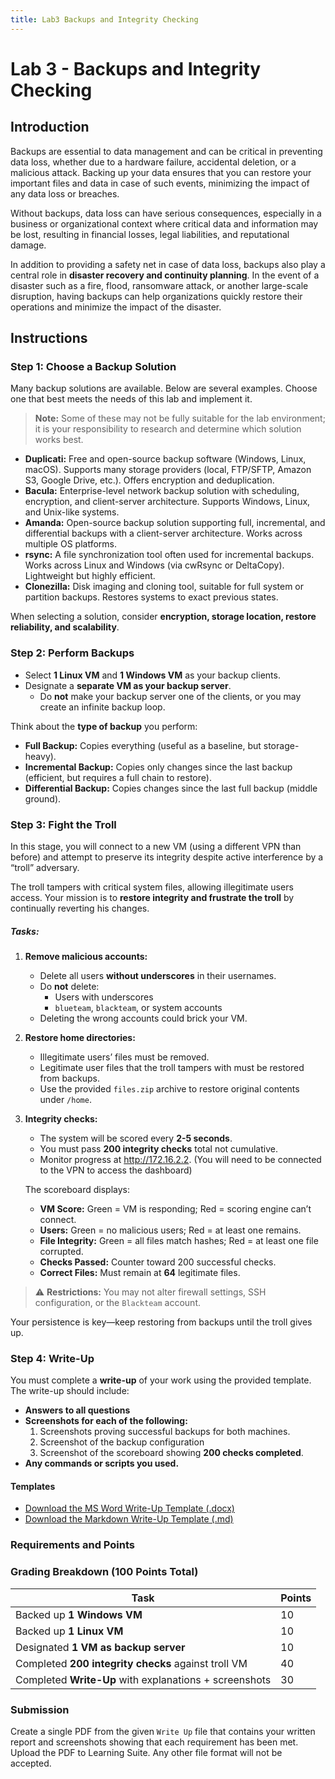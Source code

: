 ```yaml
---
title: Lab3 Backups and Integrity Checking
---
```


# Lab 3 - Backups and Integrity Checking
 
## Introduction
 
Backups are essential to data management and can be critical in preventing data loss, whether due to a hardware failure, accidental deletion, or a malicious attack. Backing up your data ensures that you can restore your important files and data in case of such events, minimizing the impact of any data loss or breaches.  
 
Without backups, data loss can have serious consequences, especially in a business or organizational context where critical data and information may be lost, resulting in financial losses, legal liabilities, and reputational damage.  

In addition to providing a safety net in case of data loss, backups also play a central role in **disaster recovery and continuity planning**. In the event of a disaster such as a fire, flood, ransomware attack, or another large-scale disruption, having backups can help organizations quickly restore their operations and minimize the impact of the disaster.  


## Instructions

### Step 1: Choose a Backup Solution
Many backup solutions are available. Below are several examples. Choose one that best meets the needs of this lab and implement it.  

> **Note:** Some of these may not be fully suitable for the lab environment; it is your responsibility to research and determine which solution works best.

- **Duplicati:** Free and open-source backup software (Windows, Linux, macOS). Supports many storage providers (local, FTP/SFTP, Amazon S3, Google Drive, etc.). Offers encryption and deduplication.  
- **Bacula:** Enterprise-level network backup solution with scheduling, encryption, and client-server architecture. Supports Windows, Linux, and Unix-like systems.  
- **Amanda:** Open-source backup solution supporting full, incremental, and differential backups with a client-server architecture. Works across multiple OS platforms.  
- **rsync:** A file synchronization tool often used for incremental backups. Works across Linux and Windows (via cwRsync or DeltaCopy). Lightweight but highly efficient.  
- **Clonezilla:** Disk imaging and cloning tool, suitable for full system or partition backups. Restores systems to exact previous states.  

When selecting a solution, consider **encryption, storage location, restore reliability, and scalability**.  


### Step 2: Perform Backups
- Select **1 Linux VM** and **1 Windows VM** as your backup clients.  
- Designate a **separate VM as your backup server**.  
  - Do **not** make your backup server one of the clients, or you may create an infinite backup loop.  

Think about the **type of backup** you perform:  
- **Full Backup:** Copies everything (useful as a baseline, but storage-heavy).  
- **Incremental Backup:** Copies only changes since the last backup (efficient, but requires a full chain to restore).  
- **Differential Backup:** Copies changes since the last full backup (middle ground).  

### Step 3: Fight the Troll
In this stage, you will connect to a new VM (using a different VPN than before) and attempt to preserve its integrity despite active interference by a “troll” adversary.  

The troll tampers with critical system files, allowing illegitimate users access. Your mission is to **restore integrity and frustrate the troll** by continually reverting his changes.  

##### Tasks:
1. **Remove malicious accounts:**  
   - Delete all users **without underscores** in their usernames.  
   - Do **not** delete:  
     - Users with underscores  
     - `blueteam`, `blackteam`, or system accounts  
   - Deleting the wrong accounts could brick your VM.  

1. **Restore home directories:**  
   - Illegitimate users’ files must be removed.  
   - Legitimate user files that the troll tampers with must be restored from backups.  
   - Use the provided `files.zip` archive to restore original contents under `/home`.  

1. **Integrity checks:**  
   - The system will be scored every **2-5 seconds**.  
   - You must pass **200 integrity checks** total not cumulative.  
   - Monitor progress at <a href='http://172.16.2.2'>http://172.16.2.2</a>. (You will need to be connected to the VPN to access the dashboard)

   The scoreboard displays:  
   - **VM Score:** Green = VM is responding; Red = scoring engine can’t connect.  
   - **Users:** Green = no malicious users; Red = at least one remains.  
   - **File Integrity:** Green = all files match hashes; Red = at least one file corrupted.  
   - **Checks Passed:** Counter toward 200 successful checks.  
   - **Correct Files:** Must remain at **64** legitimate files.  

> ⚠️ **Restrictions:** You may not alter firewall settings, SSH configuration, or the `Blackteam` account.  

Your persistence is key—keep restoring from backups until the troll gives up.  

### Step 4: Write-Up

You must complete a **write-up** of your work using the provided template. The write-up should include:

- **Answers to all questions**
- **Screenshots for each of the following:**
    1. Screenshots proving successful backups for both machines.
    1. Screenshot of the backup configuration  
    1. Screenshot of the scoreboard showing **200 checks completed**.  
- **Any commands or scripts you used.**  

#### Templates

- <a href="lab-3-writeup-template.docx)" download>Download the MS Word Write-Up Template (.docx)</a>
- <a href="lab-3-writeup-template.mdp" download>Download the Markdown Write-Up Template (.md)</a>


### Requirements and Points

### Grading Breakdown (100 Points Total)

| **Task**                                               | **Points** |
|--------------------------------------------------------|--------|
| Backed up **1 Windows VM**                             | 10     |
| Backed up **1 Linux VM**                               | 10     |
| Designated **1 VM as backup server**                   | 10     |
| Completed **200 integrity checks** against troll VM    | 40     |
| Completed **Write-Up** with explanations + screenshots | 30     |


### Submission
Create a single PDF from the given `Write Up` file that contains your written report and screenshots showing that each requirement has been met. Upload the PDF to Learning Suite. Any other file format will not be accepted.